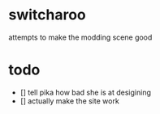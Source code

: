 # switcharoo

attempts to make the modding scene good

# todo
- [] tell pika how bad she is at desigining
- [] actually make the site work
